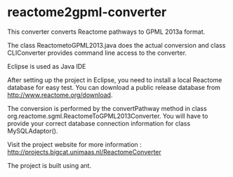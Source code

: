 reactome2gpml-converter
=======================

This converter converts Reactome pathways to GPML 2013a format.

The class ReactometoGPML2013.java does the actual conversion and class CLIConverter provides command line access to the converter.

Eclipse is used as Java IDE

After setting up the project in Eclipse, you need to install a local Reactome database for easy test. You can download a public release database from http://www.reactome.org/download.

The conversion is performed by the convertPathway method in class org.reactome.sgml.ReactomeToGPML2013Converter. 
You will have to provide your correct database connection information for class MySQLAdaptor().

Visit the project website for more information : http://projects.bigcat.unimaas.nl/ReactomeConverter

The project is built using ant. 
